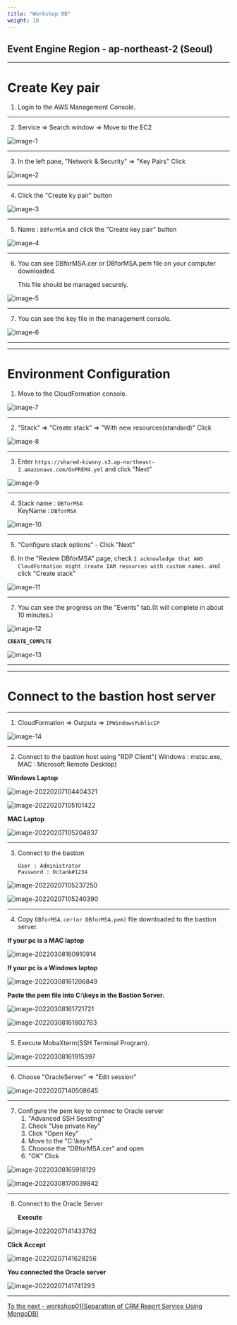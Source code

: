 ```yaml
---
title: "Workshop 00"
weight: 10
---
```


## Event Engine Region - ap-northeast-2 (Seoul)

---



# Create Key pair

1. Login to the AWS Management Console.

---

2. Service => Search window => Move to the EC2

![image-1](/static/image-1.png)

---

3. In the left pane, "Network & Security" => "Key Pairs" Click

![image-2](/static/image-2.png)

---

4. Click the "Create ky pair" button

![image-3](/static/image-3.png)

---

5. Name : `DBforMSA` and click the "Create key pair" button

![image-4](/static/image-4.png)

---

6. You can see DBforMSA.cer or DBforMSA.pem file on your computer downloaded.

   This file should be managed securely.

![image-5](/static/image-5.png)

---

7. You can see the key file in the management console.

![image-6](/static/image-6.png)



---

---

# Environment Configuration

1. Move to the CloudFormation console.

![image-7](/static/image-7.png)

---

2. "Stack" => "Create stack" => "With new resources(standard)"  Click

![image-8](/static/image-8.png)

---

3. Enter `https://shared-kiwony.s3.ap-northeast-2.amazonaws.com/OnPREM4.yml` and click "Next"

![image-9](/static/image-9.png)

---

4. Stack name : `DBforMSA`   
   KeyName : `DBforMSA`

![image-10](/static/image-10.png)

---

5. "Configure stack options" - Click "Next"

6. In the "Review DBforMSA" page, check `I acknowledge that AWS CloudFormation might create IAM resources with custom names.` and click "Create stack"

![image-11](/static/image-11.png)

---

7. You can see the progress on the "Events" tab.(It will complete in about 10 minutes.)

![image-12](/static/image-12.png)



**`CREATE_COMPLTE`**

![image-13](/static/image-13.png)

---

---

# Connect to the bastion host server

---

1. CloudFormation => Outputs => `IPWindowsPublicIP`

![image-14](/static/image-14.png)

---

2. Connect to the bastion host using "RDP Client"( Windows : mstsc.exe, MAC : Microsoft Remote Desktop)

**Windows Laptop**

![image-20220207104404321](/static/image-20220207104404321.png)

![image-20220207105101422](/static/image-20220207105101422.png)



**MAC Laptop**

![image-20220207105204837](/static/image-20220207105204837.png)

---

3. Connect to the bastion 

   ```
   User : Administrator
   Password : Octank#1234
   ```

   

![image-20220207105237250](/static/image-20220207105237250.png)



![image-20220207105240390](/static/image-20220207105240390.png)

---

4. Copy `DBforMSA.cer(or DBforMSA.pem)` file downloaded to the bastion server.

**If your pc is a MAC laptop**

![image-20220308160910914](/static/image-20220308160910914.png)



**If your pc is a Windows laptop**

![image-20220308161206849](/static/image-20220308161206849.png)



**Paste the pem file into C:\keys in the Bastion Server.**



![image-20220308161721721](/static/image-20220308161721721.png)

![image-20220308161802763](/static/image-20220308161802763.png)

---

5. Execute MobaXterm(SSH Terminal Program).

![image-20220308161915397](/static/image-20220308161915397.png)



---

6. Choose "OracleServer" =>  "Edit session"

![image-20220207140508645](/static/image-20220207140508645.png)

---

7. Configure the pem key to connec to Oracle server
   1. "Advanced SSH Sessting"
   2. Check "Use private Key"
   3. Click "Open Key"
   4. Move to the "C:\keys"
   5. Chooose the "DBforMSA.cer" and open
   6. "OK" Click

![image-20220308165918129](/static/image-20220308165918129.png)



![image-20220308170039842](/static/image-20220308170039842.png)

---

8. Connect to the Oracle Server

   **Execute**

![image-20220207141433762](/static/image-20220207141433762.png)

**Click Accept**

![image-20220207141628256](/static/image-20220207141628256.png)



**You connected the Oracle server**

![image-20220207141741293](/static/image-20220207141741293.png)



---

[To the next - workshop01(Separation of CRM Report Service Using MongoDB) ](../workshop01/workshop01.md) 
